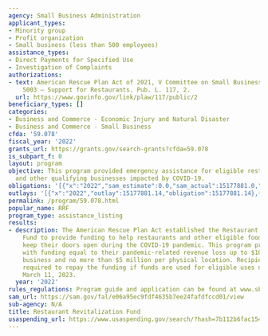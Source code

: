 ```yaml
---
agency: Small Business Administration
applicant_types:
- Minority group
- Profit organization
- Small business (less than 500 employees)
assistance_types:
- Direct Payments for Specified Use
- Investigation of Complaints
authorizations:
- text: American Rescue Plan Act of 2021, V Committee on Small Business Entrepreneurship,
    5003 – Support for Restaurants. Pub. L. 117, 2.
  url: https://www.govinfo.gov/link/plaw/117/public/2
beneficiary_types: []
categories:
- Business and Commerce - Economic Injury and Natural Disaster
- Business and Commerce - Small Business
cfda: '59.078'
fiscal_year: '2022'
grants_url: https://grants.gov/search-grants?cfda=59.078
is_subpart_f: 0
layout: program
objective: This program provided emergency assistance for eligible restaurants, bars,
  and other qualifying businesses impacted by COVID-19.
obligations: '[{"x":"2022","sam_estimate":0.0,"sam_actual":15177881.0,"usa_spending_actual":-46738384.71},{"x":"2023","sam_estimate":82942275.0,"sam_actual":0.0,"usa_spending_actual":77035200.89},{"x":"2024","sam_estimate":0.0,"sam_actual":0.0,"usa_spending_actual":-9671537.07}]'
outlays: '[{"x":"2022","outlay":15177881.14,"obligation":15177881.14},{"x":"2023","outlay":82939438.04,"obligation":82939438.04},{"x":"2024","outlay":0.0,"obligation":0.0}]'
permalink: /program/59.078.html
popular_name: RRF
program_type: assistance_listing
results:
- description: The American Rescue Plan Act established the Restaurant Revitalization
    Fund to provide funding to help restaurants and other eligible food establishments
    keep their doors open during the COVID-19 pandemic. This program provided restaurants
    with funding equal to their pandemic-related revenue loss up to $10 million per
    business and no more than $5 million per physical location. Recipients are not
    required to repay the funding if funds are used for eligible uses no later than
    March 11, 2023.
  year: '2022'
rules_regulations: Program guide and application can be found at www.sba.gov/restaurants
sam_url: https://sam.gov/fal/e06a95ec9fdf4635b7ee24fafdfccd01/view
sub-agency: N/A
title: Restaurant Revitalization Fund
usaspending_url: https://www.usaspending.gov/search/?hash=7b112b6fac1544df7c026ddc3516e72b
---
```

